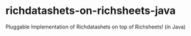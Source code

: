 # richdatashets-on-richsheets-java
Pluggable Implementation of Richdatashets on top of Richsheets! (in Java)
